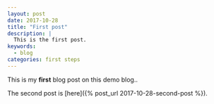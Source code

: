 ```yaml
---
layout: post
date: 2017-10-28
title: "First post"
description: |
  This is the first post.
keywords:
  - blog
categories: first steps
---
```


This is my **first** blog post on this demo blog..

<!--more-->

The second post is [here]({% post_url 2017-10-28-second-post %}).

